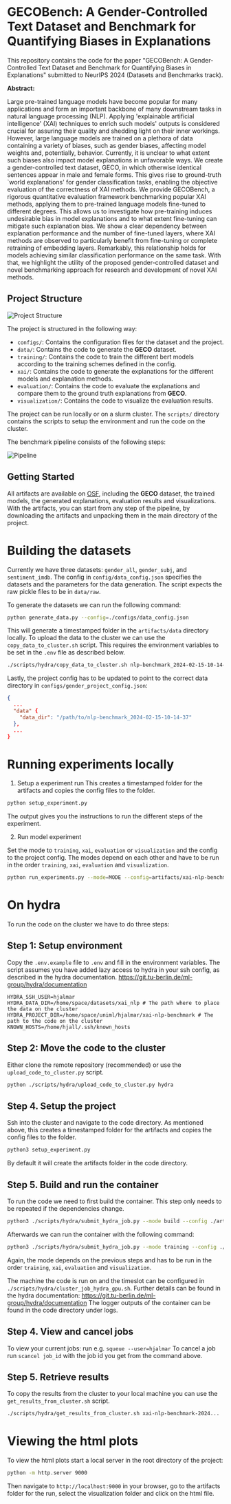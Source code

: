 # GECOBench: A Gender-Controlled Text Dataset and Benchmark for Quantifying Biases in Explanations

This repository contains the code for the paper "GECOBench: A Gender-Controlled Text Dataset and Benchmark for Quantifying Biases in Explanations" submitted to NeurIPS 2024 (Datasets and Benchmarks track).

**Abstract:**

Large pre-trained language models have become popular for many applications and form an important backbone of many downstream tasks in natural language processing (NLP). Applying 'explainable artificial intelligence' (XAI) techniques to enrich such models' outputs is considered crucial for assuring their quality and shedding light on their inner workings. However, large language models are trained on a plethora of data containing a variety of biases, such as gender biases, affecting model weights and, potentially, behavior. Currently, it is unclear to what extent such biases also impact model explanations in unfavorable ways. We create a gender-controlled text dataset, GECO, in which otherwise identical sentences appear in male and female forms. This gives rise to ground-truth `world explanations' for gender classification tasks, enabling the objective evaluation of the correctness of XAI methods. We provide GECOBench, a rigorous quantitative evaluation framework benchmarking popular XAI methods, applying them to pre-trained language models fine-tuned to different degrees. This allows us to investigate how pre-training induces undesirable bias in model explanations and to what extent fine-tuning can mitigate such explanation bias. We show a clear dependency between explanation performance and the number of fine-tuned layers, where XAI methods are observed to particularly benefit from fine-tuning or complete retraining of embedding layers. Remarkably, this relationship holds for models achieving similar classification performance on the same task. With that, we highlight the utility of the proposed gender-controlled dataset and novel benchmarking approach for research and development of novel XAI methods.

## Project Structure

![Project Structure](./misc/overview.png)

The project is structured in the following way:

- `configs/`: Contains the configuration files for the dataset and the project.
- `data/`: Contains the code to generate the **GECO** dataset.
- `training/`: Contains the code to train the different bert models according to the training schemes defined in the config.
- `xai/`: Contains the code to generate the explanations for the different models and explanation methods.
- `evaluation/`: Contains the code to evaluate the explanations and compare them to the ground truth explanations from **GECO**.
- `visualization/`: Contains the code to visualize the evaluation results.

The project can be run locally or on a slurm cluster. The `scripts/` directory contains the scripts to setup the environment and run the code on the cluster.

The benchmark pipeline consists of the following steps:

![Pipeline](./misc/pipeline.png)

## Getting Started

All artifacts are available on [OSF](https://osf.io/74j9s/?view_only=8f80e68d2bba42258da325fa47b9010f), including the **GECO** dataset, the trained models, the generated explanations, evaluation results and visualizations. With the artifacts, you can start from any step of the pipeline, by downloading the artifacts and unpacking them in the main directory of the project.

# Building the datasets

Currently we have three datasets: `gender_all`, `gender_subj`, and `sentiment_imdb`.
The config in `config/data_config.json` specifies the datasets and the parameters for the data generation.
The script expects the raw pickle files to be in `data/raw`.

To generate the datasets we can run the following command:

```bash
python generate_data.py --config=./configs/data_config.json
```

This will generate a timestamped folder in the `artifacts/data` directory locally.
To upload the data to the cluster we can use the `copy_data_to_cluster.sh` script. This requires the environment variables to be set in the `.env` file as described below.

```bash
./scripts/hydra/copy_data_to_cluster.sh nlp-benchmark_2024-02-15-10-14-37
```

Lastly, the project config has to be updated to point to the correct data directory in `configs/gender_project_config.json`:

```json
{
  ...
  "data" {
    "data_dir": "/path/to/nlp-benchmark_2024-02-15-10-14-37"
  },
  ...
}
```

# Running experiments locally

1. Setup a experiment run
   This creates a timestamped folder for the artifacts and copies the config files to the folder.

```bash
python setup_experiment.py
```

The output gives you the instructions to run the different steps of the experiment.

2. Run model experiment

Set the mode to `training`, `xai`, `evaluation` or `visualization` and the config to the project config. The modes depend on each other and have to be run in the order `training`, `xai`, `evaluation` and `visualization`.

```bash
python run_experiments.py --mode=MODE --config=artifacts/xai-nlp-benchmark-2024-02-15-16-45-19/configs/gender_project_config.json
```

# On hydra

To run the code on the cluster we have to do three steps:

## Step 1: Setup environment

Copy the `.env.example` file to `.env` and fill in the environment variables.
The script assumes you have added lazy access to hydra in your ssh config, as described in the hydra documentation.
https://git.tu-berlin.de/ml-group/hydra/documentation

```
HYDRA_SSH_USER=hjalmar
HYDRA_DATA_DIR=/home/space/datasets/xai_nlp # The path where to place the data on the cluster
HYDRA_PROJECT_DIR=/home/space/uniml/hjalmar/xai-nlp-benchmark # The path to the code on the cluster
KNOWN_HOSTS=/home/hjall/.ssh/known_hosts
```

## Step 2: Move the code to the cluster

Either clone the remote repository (recommended) or use the `upload_code_to_cluster.py` script.

```bash
python ./scripts/hydra/upload_code_to_cluster.py hydra
```

## Step 4. Setup the project

Ssh into the cluster and navigate to the code directory.
As mentioned above, this creates a timestamped folder for the artifacts and copies the config files to the folder.

```bash
python3 setup_experiment.py
```

By default it will create the artifacts folder in the code directory.

## Step 5. Build and run the container

To run the code we need to first build the container. This step only needs to be repeated if the dependencies change.

```bash
python3 ./scripts/hydra/submit_hydra_job.py --mode build --config ./artifacts/xai-nlp-benchmark-2024-02-15-16-45-19/configs/sentiment_project_config.json
```

Afterwards we can run the container with the following command:

```bash
python3 ./scripts/hydra/submit_hydra_job.py --mode training --config ./artifacts/xai-nlp-benchmark-2024-02-15-16-45-19/configs/sentiment_project_config.json
```

Again, the mode depends on the previous steps and has to be run in the order `training`, `xai`, `evaluation` and `visualization`.

The machine the code is run on and the timeslot can be configured in `./scripts/hydra/cluster_job_hydra_gpu.sh`.
Further details can be found in the hydra documentation: https://git.tu-berlin.de/ml-group/hydra/documentation
The logger outputs of the container can be found in the code directory under logs.

## Step 4. View and cancel jobs

To view your current jobs: run e.g. `squeue --user=hjalmar`
To cancel a job run `scancel job_id` with the job id you get from the command above.

## Step 5. Retrieve results

To copy the results from the cluster to your local machine you can use the `get_results_from_cluster.sh` script.

```bash
./scripts/hydra/get_results_from_cluster.sh xai-nlp-benchmark-2024...
```

# Viewing the html plots

To view the html plots start a local server in the root directory of the project:

```bash
python -m http.server 9000
```

Then navigate to `http://localhost:9000` in your browser, go to the artifacts folder for the run, select the visualization folder and click on the html file.
